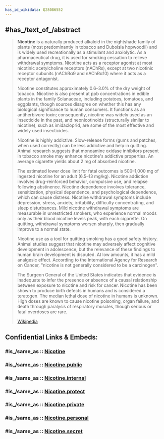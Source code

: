 ```yaml
---
has_id_wikidata: Q28086552
---
```



## #has_/text_of_/abstract 

> **Nicotine** is a naturally produced alkaloid in the nightshade family of plants (most predominantly in tobacco and Duboisia hopwoodii) and is widely used recreationally as a stimulant and anxiolytic. As a pharmaceutical drug, it is used for smoking cessation to relieve withdrawal symptoms. Nicotine acts as a receptor agonist at most nicotinic acetylcholine receptors (nAChRs), except at two nicotinic receptor subunits (nAChRα9 and nAChRα10) where it acts as a receptor antagonist.
>
> Nicotine constitutes approximately 0.6–3.0% of the dry weight of tobacco. Nicotine is also present at ppb concentrations in edible plants in the family Solanaceae, including potatoes, tomatoes, and eggplants, though sources disagree on whether this has any biological significance to human consumers. It functions as an antiherbivore toxin; consequently, nicotine was widely used as an insecticide in the past, and neonicotinoids (structurally similar to nicotine), such as imidacloprid, are some of the most effective and widely used insecticides.
>
> Nicotine is highly addictive. Slow-release forms (gums and patches, when used correctly) can be less addictive and help in quitting. Animal research suggests that monoamine oxidase inhibitors present in tobacco smoke may enhance nicotine's addictive properties. An average cigarette yields about 2 mg of absorbed nicotine.
>
> The estimated lower dose limit for fatal outcomes is 500–1,000 mg of ingested nicotine for an adult (6.5–13 mg/kg). Nicotine addiction involves drug-reinforced behavior, compulsive use, and relapse following abstinence. Nicotine dependence involves tolerance, sensitization, physical dependence, and psychological dependence, which can cause distress. Nicotine withdrawal symptoms include depression, stress, anxiety, irritability, difficulty concentrating, and sleep disturbances. Mild nicotine withdrawal symptoms are measurable in unrestricted smokers, who experience normal moods only as their blood nicotine levels peak, with each cigarette. On quitting, withdrawal symptoms worsen sharply, then gradually improve to a normal state.
>
> Nicotine use as a tool for quitting smoking has a good safety history. Animal studies suggest that nicotine may adversely affect cognitive development in adolescence, but the relevance of these findings to human brain development is disputed. At low amounts, it has a mild analgesic effect. According to the International Agency for Research on Cancer, "nicotine is not generally considered to be a carcinogen".
>
> The Surgeon General of the United States indicates that evidence is inadequate to infer the presence or absence of a causal relationship between exposure to nicotine and risk for cancer. Nicotine has been shown to produce birth defects in humans and is considered a teratogen. The median lethal dose of nicotine in humans is unknown. High doses are known to cause nicotine poisoning, organ failure, and death through paralysis of respiratory muscles, though serious or fatal overdoses are rare.
>
> [Wikipedia](https://en.wikipedia.org/wiki/Nicotine)


## Confidential Links & Embeds: 

### #is_/same_as :: [Nicotine](/_Standards/chemic/organic/Nicotine.md) 

### #is_/same_as :: [Nicotine.public](/_public/chemic/organic/Nicotine.public.md) 

### #is_/same_as :: [Nicotine.internal](/_internal/chemic/organic/Nicotine.internal.md) 

### #is_/same_as :: [Nicotine.protect](/_protect/chemic/organic/Nicotine.protect.md) 

### #is_/same_as :: [Nicotine.private](/_private/chemic/organic/Nicotine.private.md) 

### #is_/same_as :: [Nicotine.personal](/_personal/chemic/organic/Nicotine.personal.md) 

### #is_/same_as :: [Nicotine.secret](/_secret/chemic/organic/Nicotine.secret.md)

